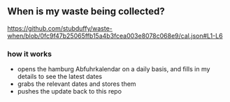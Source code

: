 ## When is my waste being collected?
  https://github.com/stubduffy/waste-when/blob/0fc9f47b25065ffb15a4b3fcea003e8078c068e9/cal.json#L1-L6
  
  ### how it works
  - opens the hamburg Abfuhrkalendar on a daily basis, and fills in my details to see the latest dates
  - grabs the relevant dates and stores them
  - pushes the update back to this repo
  
